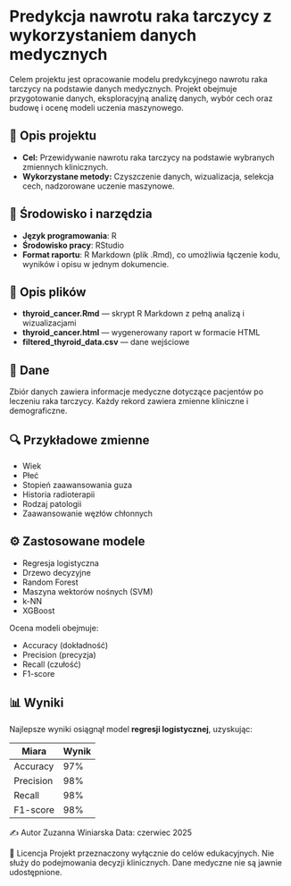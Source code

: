 # Predykcja nawrotu raka tarczycy z wykorzystaniem danych medycznych

Celem projektu jest opracowanie modelu predykcyjnego nawrotu raka tarczycy na podstawie danych medycznych. Projekt obejmuje przygotowanie danych, eksploracyjną analizę danych, wybór cech oraz budowę i ocenę modeli uczenia maszynowego.

## 📌 Opis projektu

- **Cel:** Przewidywanie nawrotu raka tarczycy na podstawie wybranych zmiennych klinicznych.
- **Wykorzystane metody:** Czyszczenie danych, wizualizacja, selekcja cech, nadzorowane uczenie maszynowe.

## 📌 Środowisko i narzędzia
- **Język programowania**: R
- **Środowisko pracy**: RStudio
- **Format raportu**: R Markdown (plik .Rmd), co umożliwia łączenie kodu, wyników i opisu w jednym dokumencie.

## 📌 Opis plików
- **thyroid_cancer.Rmd** — skrypt R Markdown z pełną analizą i wizualizacjami
- **thyroid_cancer.html** — wygenerowany raport w formacie HTML
- **filtered_thyroid_data.csv** — dane wejściowe


## 🧬 Dane

Zbiór danych zawiera informacje medyczne dotyczące pacjentów po leczeniu raka tarczycy. Każdy rekord zawiera zmienne kliniczne i demograficzne.

## 🔍 Przykładowe zmienne

- Wiek
- Płeć
- Stopień zaawansowania guza
- Historia radioterapii
- Rodzaj patologii
- Zaawansowanie węzłów chłonnych

## ⚙️ Zastosowane modele

- Regresja logistyczna
- Drzewo decyzyjne
- Random Forest
- Maszyna wektorów nośnych (SVM)
- k-NN
- XGBoost

Ocena modeli obejmuje:
- Accuracy (dokładność)
- Precision (precyzja)
- Recall (czułość)
- F1-score

## 📊 Wyniki

Najlepsze wyniki osiągnął model **regresji logistycznej**, uzyskując:

| Miara       | Wynik |
|-------------|-------|
| Accuracy    | 97%   |
| Precision   | 98%   |
| Recall      | 98%   |
| F1-score    | 98%   |


✍️ Autor
Zuzanna Winiarska
Data: czerwiec 2025

📄 Licencja
Projekt przeznaczony wyłącznie do celów edukacyjnych. Nie służy do podejmowania decyzji klinicznych. Dane medyczne nie są jawnie udostępnione.
